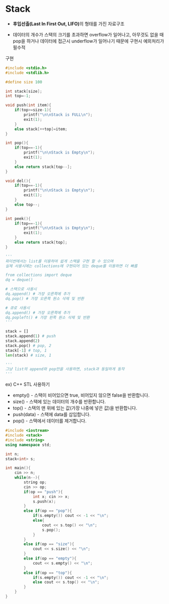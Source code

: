 # Stack

- <strong>후입선출(Last In First Out, LIFO)</strong>의 형태를 가진 자료구조

- 데이터의 개수가 스택의 크기를 초과하면 overflow가 일어나고, 아무것도 없을 때 pop을 하거나 데이터에 접근시 underflow가 일어나기 때문에 구현시 예외처리가 필수적

구현

```c
#include <stdio.h>
#include <stdlib.h>

#define size 100

int stack[size];
int top=-1;

void push(int item){
    if(top>=size-1){
        printf("\n\nStack is FULL\n");
        exit(1);
    }
    else stack[++top]=item;
}

int pop(){
    if(top==-1){
        printf("\n\nStack is Empty\n");
        exit(1);
    }
    else return stack[top--];
}

void del(){
    if(top==-1){
        printf("\n\nStack is Empty\n");
        exit(1);
    }
    else top--;
}

int peek(){
    if(top==-1){
        printf("\n\nStack is Empty\n");
        exit(1);
    }
    else return stack[top];
}

```

```python
'''
파이썬에서는 list를 이용하여 쉽게 스택을 구현 할 수 있으며
실제 사용시에는 collections에 구현되어 있는 deque를 이용하면 더 빠름

from collections import deque
dq = deque()

# 스택으로 사용시
dq.append() # 가장 오른쪽에 추가
dq.pop() # 가장 오른쪽 원소 삭제 및 반환

# 큐로 사용시
dq.append() # 가장 오른쪽에 추가
dq.popleft() # 가장 왼쪽 원소 삭제 및 반환
'''

stack = []
stack.append(1) # push
stack.append(2)
stack.pop() # pop, 2
stack[-1] # top, 1
len(stack) # size, 1

'''
그냥 list의 append와 pop만을 사용하면, stack과 동일하게 동작
'''
```

ex) C++ STL 사용하기

- empty() - 스택이 비어있으면 true, 비어있지 않으면 false을 반환합니다.
- size() - 스택에 있는 데이터의 개수를 반환합니다.
- top() - 스택의 맨 위에 있는 값(가장 나중에 넣은 값)을 반환합니다.
- push(data) - 스택에 data를 삽입합니다.
- pop() - 스택에서 데이터를 제거합니다.

```cpp
#include <iostream>
#include <stack>
#include <string>
using namespace std;

int n;
stack<int> s;

int main(){
	cin >> n;
	while(n--){
		string op;
		cin >> op;
		if(op == "push"){
			int x; cin >> x;
			s.push(x);
		}
		else if(op == "pop"){
			if(s.empty()) cout << -1 << "\n";
			else{
				cout << s.top() << "\n";
				s.pop();
		    }
		}
		else if(op == "size"){
			cout << s.size() << "\n";
        }
		else if(op == "empty"){
			cout << s.empty() << "\n";
		}
		else if(op == "top"){
			if(s.empty()) cout << -1 << "\n";
			else cout << s.top() << "\n";
		}
	}
}
```
